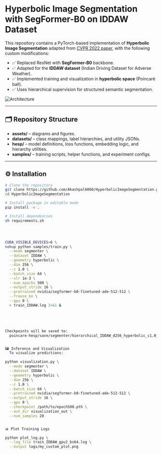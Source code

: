 # Hyperbolic Image Segmentation with SegFormer-B0 on IDDAW Dataset

This repository contains a PyTorch-based implementation of **Hyperbolic Image Segmentation** adapted from [CVPR 2022 paper](https://arxiv.org/pdf/2203.05898.pdf), with the following custom modifications:

- ✅ Replaced ResNet with **SegFormer-B0** backbone.
- ✅ Adapted for the **IDDAW dataset** (Indian Driving Dataset for Adverse Weather).
- ✅ Implemented training and visualization in **hyperbolic space** (Poincaré ball).
- ✅ Uses hierarchical supervision for structured semantic segmentation.

![Architecture](assets/HIS.jpeg)

---

## 🗂️ Repository Structure

- **assets/** – diagrams and figures.
- **datasets/** – class mappings, label hierarchies, and utility JSONs.
- **hesp/** – model definitions, loss functions, embedding logic, and hierarchy utilities.
- **samples/** – training scripts, helper functions, and experiment configs.

---

## ⚙️ Installation

```bash
# Clone the repository
git clone https://github.com/Akashpal6060/HyperbolicImageSegmentation.git
cd HyperbolicImageSegmentation

# Install package in editable mode
pip install -e .

# Install dependencies
sh requirements.sh




CUDA_VISIBLE_DEVICES=6 \
nohup python samples/train.py \
  --mode segmenter \
  --dataset IDDAW \
  --geometry hyperbolic \
  --dim 256 \
  --c 1.0 \
  --batch_size 64 \
  --slr 1e-3 \
  --num_epochs 500 \
  --output_stride 16 \
  --pretrained nvidia/segformer-b0-finetuned-ade-512-512 \
  --freeze_bn \
  --gpu 0 \
  > train_IDDAW.log 2>&1 &





Checkpoints will be saved to:
  poincare-hesp/save/segmenter/hierarchical_IDDAW_d256_hyperbolic_c1.0_os16_segformer_b0_bs64_lr0.001_fbnTrue_fbbFalse/


🖼️ Inference and Visualization
  To visualize predictions:

python visualization.py \
  --mode segmenter \
  --dataset IDDAW \
  --geometry hyperbolic \
  --dim 256 \
  --c 1.0 \
  --batch_size 64 \
  --pretrained nvidia/segformer-b0-finetuned-ade-512-512 \
  --output_stride 16 \
  --gpu 0 \
  --checkpoint /path/to/epoch500.pth \
  --out_dir visualization_out \
  --num_samples 20


📊 Plot Training Logs

python plot_log.py \
  --log_file train_IDDAW_gpu2_bs64.log \
  --output logs/my_custom_plot.png
